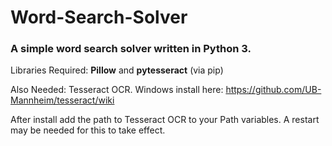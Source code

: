 # Word-Search-Solver
### A simple word search solver written in Python 3.






Libraries Required: **Pillow** and **pytesseract** (via pip)

Also Needed: Tesseract OCR. Windows install here: https://github.com/UB-Mannheim/tesseract/wiki

After install add the path to Tesseract OCR to your Path variables. A restart may be needed for this to take effect.
